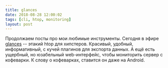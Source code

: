 ```yaml
---
title: glances
date: 2018-08-28 12:00:02
tags: [cli, htop, monitoring]
layout: post
---
```


Продолжаем посты про мои любимые инструменты. Сегодня в эфире [glances](https://github.com/nicolargo/glances) -- этакий htop для хипстеров. Красивый, удобный, информативный, с кучей плагинов для экспорта данных. А ещё есть ущербный, но юзабельный web-интерфейс, чтобы мониторить сервер с кофеварки. К слову о кофеварках, ставится он даже на Android.

